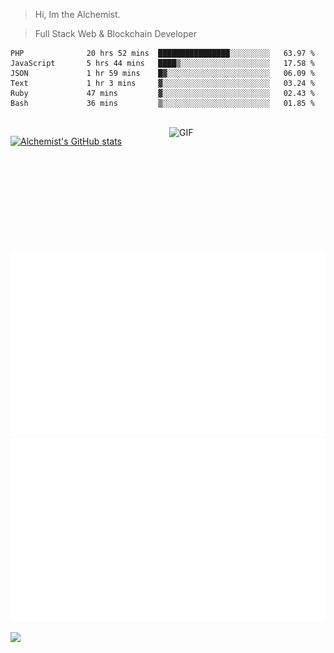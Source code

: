 > Hi, Im the Alchemist.

> Full Stack Web & Blockchain Developer


<!--START_SECTION:waka-->

```text
PHP              20 hrs 52 mins  ████████████████░░░░░░░░░   63.97 %
JavaScript       5 hrs 44 mins   ████▒░░░░░░░░░░░░░░░░░░░░   17.58 %
JSON             1 hr 59 mins    █▓░░░░░░░░░░░░░░░░░░░░░░░   06.09 %
Text             1 hr 3 mins     ▓░░░░░░░░░░░░░░░░░░░░░░░░   03.24 %
Ruby             47 mins         ▓░░░░░░░░░░░░░░░░░░░░░░░░   02.43 %
Bash             36 mins         ▒░░░░░░░░░░░░░░░░░░░░░░░░   01.85 %
```

<!--END_SECTION:waka-->


<br />

<img align="right" alt="GIF" src="https://user-images.githubusercontent.com/5355808/139111924-210cc6fa-9fb1-4dac-929d-6324a5836a92.gif" width="250" height="200" />

[![Alchemist's GitHub stats](https://github-readme-stats.vercel.app/api?username=DrMaxis&show_icons=true&theme=outrun&count_private=true)](#)

![](https://raw.githubusercontent.com/DrMaxis/github-stats-transparent/output/generated/overview.svg)
![](https://raw.githubusercontent.com/DrMaxis/github-stats-transparent/output/generated/languages.svg)

 
<a href="https://count.getloli.com/"><img src="https://count.getloli.com/get/@:maxis-the-alchemist?theme=rule34"></a>
<!-- https://count.getloli.com/get/@alchemist?theme=rule34 -->
<br>


